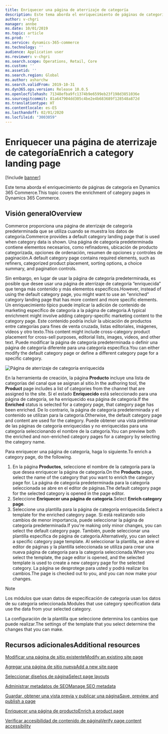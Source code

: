 ```yaml
---
title: Enriquecer una página de aterrizaje de categoría
description: Este tema aborda el enriquecimiento de páginas de categoría en Dynamics 365 Commerce.
author: v-chgri
manager: annbe
ms.date: 10/01/2019
ms.topic: article
ms.prod: ''
ms.service: dynamics-365-commerce
ms.technology: ''
audience: Application user
ms.reviewer: v-chgri
ms.search.scope: Operations, Retail, Core
ms.custom: ''
ms.assetid: ''
ms.search.region: Global
ms.author: asharchw
ms.search.validFrom: 2019-10-31
ms.dyn365.ops.version: Release 10.0.5
ms.openlocfilehash: 71348efba9fc1374b9e6599eb23f198d3851036e
ms.sourcegitcommit: 81a647904dd305c4be2e4b683689f128548a872d
ms.translationtype: HT
ms.contentlocale: es-ES
ms.lasthandoff: 02/01/2020
ms.locfileid: "3003059"
---
```

# <a name="enrich-a-category-landing-page"></a><span data-ttu-id="213e9-103">Enriquecer una página de aterrizaje de categoría</span><span class="sxs-lookup"><span data-stu-id="213e9-103">Enrich a category landing page</span></span>


[!include [banner](includes/banner.md)]

<span data-ttu-id="213e9-104">Este tema aborda el enriquecimiento de páginas de categoría en Dynamics 365 Commerce.</span><span class="sxs-lookup"><span data-stu-id="213e9-104">This topic covers the enrichment of category pages in Dynamics 365 Commerce.</span></span>

## <a name="overview"></a><span data-ttu-id="213e9-105">Visión general</span><span class="sxs-lookup"><span data-stu-id="213e9-105">Overview</span></span>

<span data-ttu-id="213e9-106">Commerce proporciona una página de aterrizaje de categoría predeterminada que se utiliza cuando se muestra los datos de categoría.</span><span class="sxs-lookup"><span data-stu-id="213e9-106">Commerce provides a default category landing page that is used when category data is shown.</span></span> <span data-ttu-id="213e9-107">Una página de categoría predeterminada contiene elementos necesarios, como refinadores, ubicación de producto categorizada, opciones de ordenación, resumen de opciones y controles de paginación.</span><span class="sxs-lookup"><span data-stu-id="213e9-107">A default category page contains required elements, such as refiners, categorized product placement, sorting options, a choice summary, and pagination controls.</span></span> 

<span data-ttu-id="213e9-108">Sin embargo, en lugar de usar la página de categoría predeterminada, es posible que desee usar una página de aterrizaje de categoría “enriquecida” que tenga más contenido y más elementos específicos.</span><span class="sxs-lookup"><span data-stu-id="213e9-108">However, instead of using the default category page, you might want to use an "enriched" category landing page that has more content and more specific elements.</span></span> <span data-ttu-id="213e9-109">Un enriquecimiento típico puede implicar la adición de contenido de marketing específico de categoría a la página de categoría.</span><span class="sxs-lookup"><span data-stu-id="213e9-109">A typical enrichment might involve adding category-specific marketing content to the category page.</span></span> <span data-ttu-id="213e9-110">Este contenido podría incluir la ubicación de productos entre categorías para fines de venta cruzada, listas editoriales, imágenes, vídeos y otro texto.</span><span class="sxs-lookup"><span data-stu-id="213e9-110">This content might include cross-category product placement for cross-sell purposes, editorial lists, images, videos, and other text.</span></span> <span data-ttu-id="213e9-111">Puede modificar la página de categoría predeterminada o definir una página de categoría diferente para una categoría específica.</span><span class="sxs-lookup"><span data-stu-id="213e9-111">You can either modify the default category page or define a different category page for a specific category.</span></span>

![Página de aterrizaje de categoría enriquecida](./media/CategoryLandingPages.png)

<span data-ttu-id="213e9-113">En la herramienta de creación, la página **Producto** incluye una lista de categorías del canal que se asignan al sitio.</span><span class="sxs-lookup"><span data-stu-id="213e9-113">In the authoring tool, the **Product** page includes a list of categories from the channel that are assigned to the site.</span></span> <span data-ttu-id="213e9-114">Si el estado **Enriquecido** está seleccionado para una página de categoría, se ha enriquecido esa página de categoría.</span><span class="sxs-lookup"><span data-stu-id="213e9-114">If the **Enriched** status is selected for a category page, that category page has been enriched.</span></span> <span data-ttu-id="213e9-115">De lo contrario, la página de categoría predeterminada y el contenido se utilizan para la categoría.</span><span class="sxs-lookup"><span data-stu-id="213e9-115">Otherwise, the default category page and content are used for the category.</span></span> <span data-ttu-id="213e9-116">Puede obtener una vista preliminar de las páginas de categoría enriquecidas y no enriquecidas para una categoría seleccionando el nombre de la categoría.</span><span class="sxs-lookup"><span data-stu-id="213e9-116">You can preview both the enriched and non-enriched category pages for a category by selecting the category name.</span></span>

<span data-ttu-id="213e9-117">Para enriquecer una página de categoría, haga lo siguiente.</span><span class="sxs-lookup"><span data-stu-id="213e9-117">To enrich a category page, do the following.</span></span>

1. <span data-ttu-id="213e9-118">En la página **Productos**, seleccione el nombre de la categoría para la que desea enriquecer la página de categoría.</span><span class="sxs-lookup"><span data-stu-id="213e9-118">On the **Products** page, select the name of the category that you want to enrich the category page for.</span></span> <span data-ttu-id="213e9-119">La página de categoría predeterminada para la categoría seleccionada se abre en el editor de páginas.</span><span class="sxs-lookup"><span data-stu-id="213e9-119">The default category page for the selected category is opened in the page editor.</span></span>
2. <span data-ttu-id="213e9-120">Seleccione **Enriquecer una página de categoría**.</span><span class="sxs-lookup"><span data-stu-id="213e9-120">Select **Enrich category page**.</span></span>
3. <span data-ttu-id="213e9-121">Seleccione una plantilla para la página de categoría enriquecida.</span><span class="sxs-lookup"><span data-stu-id="213e9-121">Select a template for the enriched category page.</span></span> <span data-ttu-id="213e9-122">Si está realizando solo cambios de menor importancia, puede seleccionar la página de categoría predeterminada.</span><span class="sxs-lookup"><span data-stu-id="213e9-122">If you're making only minor changes, you can select the default category page.</span></span> <span data-ttu-id="213e9-123">También, puede seleccionar una plantilla específica de página de categoría.</span><span class="sxs-lookup"><span data-stu-id="213e9-123">Alternatively, you can select a specific category page template.</span></span> <span data-ttu-id="213e9-124">Al seleccionar la plantilla, se abre el editor de páginas y la plantilla seleccionada se utiliza para crear una nueva página de categoría para la categoría seleccionada.</span><span class="sxs-lookup"><span data-stu-id="213e9-124">When you select the template, the page editor is opened, and the selected template is used to create a new category page for the selected category.</span></span> <span data-ttu-id="213e9-125">La página se desprotege para usted y podrá realizar los cambios.</span><span class="sxs-lookup"><span data-stu-id="213e9-125">The page is checked out to you, and you can now make your changes.</span></span>

> [!NOTE]
> <span data-ttu-id="213e9-126">Los módulos que usan datos de especificación de categoría usan los datos de su categoría seleccionada.</span><span class="sxs-lookup"><span data-stu-id="213e9-126">Modules that use category specification data use the data from your selected category.</span></span>
>
> <span data-ttu-id="213e9-127">La configuración de la plantilla que seleccione determina los cambios que puede realizar.</span><span class="sxs-lookup"><span data-stu-id="213e9-127">The settings of the template that you select determine the changes that you can make.</span></span>

## <a name="additional-resources"></a><span data-ttu-id="213e9-128">Recursos adicionales</span><span class="sxs-lookup"><span data-stu-id="213e9-128">Additional resources</span></span>

[<span data-ttu-id="213e9-129">Modificar una página de sitio existente</span><span class="sxs-lookup"><span data-stu-id="213e9-129">Modify an existing site page</span></span>](modify-existing-page.md)

[<span data-ttu-id="213e9-130">Agregar una página de sitio nueva</span><span class="sxs-lookup"><span data-stu-id="213e9-130">Add a new site page</span></span>](add-new-page.md)

[<span data-ttu-id="213e9-131">Seleccionar diseños de página</span><span class="sxs-lookup"><span data-stu-id="213e9-131">Select page layouts</span></span>](select-page-layouts.md)

[<span data-ttu-id="213e9-132">Administrar metadatos de SEO</span><span class="sxs-lookup"><span data-stu-id="213e9-132">Manage SEO metadata</span></span>](manage-seo-metadata.md)

[<span data-ttu-id="213e9-133">Guardar, obtener una vista previa y publicar una página</span><span class="sxs-lookup"><span data-stu-id="213e9-133">Save, preview, and publish a page</span></span>](save-preview-publish-page.md)

[<span data-ttu-id="213e9-134">Enriquecer una página de producto</span><span class="sxs-lookup"><span data-stu-id="213e9-134">Enrich a product page</span></span>](enrich-product-page.md)

[<span data-ttu-id="213e9-135">Verificar accesibilidad de contenido de página</span><span class="sxs-lookup"><span data-stu-id="213e9-135">Verify page content accessibility</span></span>](verify-accessibility.md)
